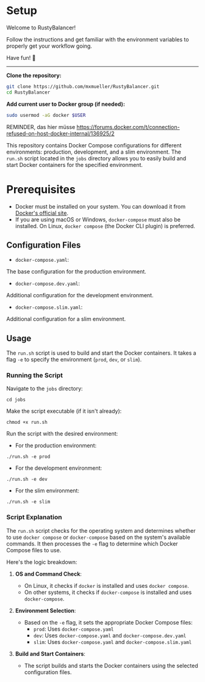 # Setup
Welcome to RustyBalancer!

Follow the instructions and get familiar with the environment variables to properly get your workflow going.

Have fun! 🦀

----

**Clone the repository:**

```bash
git clone https://github.com/mxmueller/RustyBalancer.git
cd RustyBalancer
```


**Add current user to Docker group (if needed):**

```bash
sudo usermod -aG docker $USER
```
REMINDER, das hier müsse https://forums.docker.com/t/connection-refused-on-host-docker-internal/136925/2

This repository contains Docker Compose configurations for different environments: production, development, and a slim environment. The `run.sh` script located in the `jobs` directory allows you to easily build and start Docker containers for the specified environment.

# Prerequisites

- Docker must be installed on your system. You can download it from [Docker's official site](https://www.docker.com/products/docker-desktop).
- If you are using macOS or Windows, `docker-compose` must also be installed. On Linux, `docker compose` (the Docker CLI plugin) is preferred.

## Configuration Files

- `docker-compose.yaml`: 
 
The base configuration for the production environment.

- `docker-compose.dev.yaml`: 

Additional configuration for the development environment.

- `docker-compose.slim.yaml`: 

Additional configuration for a slim environment.

## Usage

The `run.sh` script is used to build and start the Docker containers. It takes a flag `-e` to specify the environment (`prod`, `dev`, or `slim`).

### Running the Script

Navigate to the `jobs` directory:
```shell
cd jobs
```

Make the script executable (if it isn't already):
```shell
chmod +x run.sh
```

Run the script with the desired environment:

- For the production environment:
```shell
./run.sh -e prod
```

- For the development environment:
```shell
./run.sh -e dev
```

- For the slim environment:
```shell
./run.sh -e slim
```

### Script Explanation

The `run.sh` script checks for the operating system and determines whether to use `docker compose` or `docker-compose` based on the system's available commands. It then processes the `-e` flag to determine which Docker Compose files to use.

Here's the logic breakdown:

1. **OS and Command Check**:
    - On Linux, it checks if `docker` is installed and uses `docker compose`.
    - On other systems, it checks if `docker-compose` is installed and uses `docker-compose`.

2. **Environment Selection**:
    - Based on the `-e` flag, it sets the appropriate Docker Compose files:
        - `prod`: Uses `docker-compose.yaml`
        - `dev`: Uses `docker-compose.yaml` and `docker-compose.dev.yaml`
        - `slim`: Uses `docker-compose.yaml` and `docker-compose.slim.yaml`

3. **Build and Start Containers**:
    - The script builds and starts the Docker containers using the selected configuration files.
